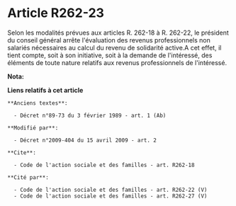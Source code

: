 # Article R262-23

Selon les modalités prévues aux articles R. 262-18 à R. 262-22, le président du conseil général arrête l'évaluation des
revenus professionnels non salariés nécessaires au calcul du revenu de solidarité active.A cet effet, il tient compte, soit à
son initiative, soit à la demande de l'intéressé, des éléments de toute nature relatifs aux revenus professionnels de
l'intéressé.

**Nota:**



**Liens relatifs à cet article**

	**Anciens textes**:

	  - Décret n°89-73 du 3 février 1989 - art. 1 (Ab)

	**Modifié par**:

	  - Décret n°2009-404 du 15 avril 2009 - art. 2

	**Cite**:

	  - Code de l'action sociale et des familles - art. R262-18

	**Cité par**:

	  - Code de l'action sociale et des familles - art. R262-22 (V)
	  - Code de l'action sociale et des familles - art. R262-27 (V)
